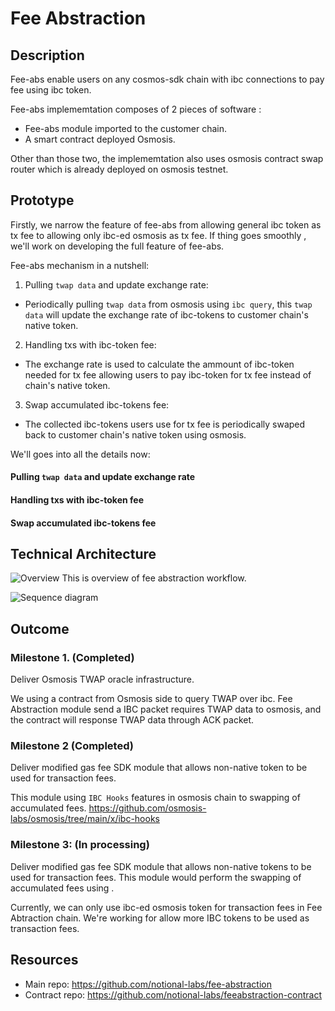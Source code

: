 # Fee Abstraction
## Description 

Fee-abs enable users on any cosmos-sdk chain with ibc connections to pay fee using ibc token.

Fee-abs implememtation composes of 2 pieces of software :
 - Fee-abs module imported to the customer chain.
 - A smart contract deployed Osmosis. 

Other than those two, the implememtation also uses osmosis contract swap router which is already deployed on osmosis testnet. 

## Prototype

Firstly, we narrow the feature of fee-abs from allowing general ibc token as tx fee to allowing only ibc-ed osmosis as tx fee. If thing goes smoothly , we'll work on developing the full feature of fee-abs.

Fee-abs mechanism in a nutshell:
 1. Pulling `twap data` and update exchange rate: 
 - Periodically pulling `twap data` from osmosis using `ibc query`, this `twap data` will update the exchange rate of ibc-tokens to customer chain's native token. 
 2. Handling txs with ibc-token fee: 
 - The exchange rate is used to calculate the ammount of ibc-token needed for tx fee allowing users to pay ibc-token for tx fee instead of chain's native token.
 3. Swap accumulated ibc-tokens fee:
 - The collected ibc-tokens users use for tx fee is periodically swaped back to customer chain's native token using osmosis.

We'll goes into all the details now:

#### Pulling `twap data` and update exchange rate
    

#### Handling txs with ibc-token fee


#### Swap accumulated ibc-tokens fee



## Technical Architecture
![Overview](https://i.imgur.com/zFDI7Ce.png)
This is overview of fee abstraction workflow.


![Sequence diagram](https://i.imgur.com/cxTgDDh.png)


## Outcome

### Milestone 1. (Completed)
Deliver Osmosis TWAP oracle infrastructure.

We using a contract from Osmosis side to query TWAP over ibc. Fee Abstraction module send a IBC packet requires TWAP data to osmosis, and the contract will response TWAP data through ACK packet.

### Milestone 2  (Completed) 
Deliver modified gas fee SDK module that allows non-native token to be used for transaction fees. 

This module using `IBC Hooks` features in osmosis chain to swapping of accumulated fees. https://github.com/osmosis-labs/osmosis/tree/main/x/ibc-hooks


### Milestone 3: (In processing)

Deliver modified gas fee SDK module that allows non-native tokens to be used for transaction fees. This module would perform the swapping of accumulated fees using . 

Currently, we can only use ibc-ed osmosis token for transaction fees in Fee Abtraction chain. We're working for allow more IBC tokens to be used as transaction fees.


## Resources
 - Main repo: https://github.com/notional-labs/fee-abstraction
 - Contract repo: https://github.com/notional-labs/feeabstraction-contract
